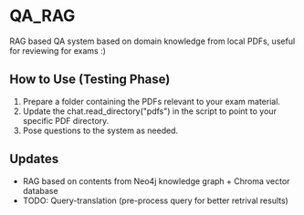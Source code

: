 # QA_RAG
RAG based QA system based on domain knowledge from local PDFs, useful for reviewing for exams :)

## How to Use (Testing Phase)

1. Prepare a folder containing the PDFs relevant to your exam material.
2. Update the chat.read_directory("pdfs") in the script to point to your specific PDF directory.
3. Pose questions to the system as needed.

## Updates
- RAG based on contents from Neo4j knowledge graph + Chroma vector database
- TODO: Query-translation (pre-process query for better retrival results)
